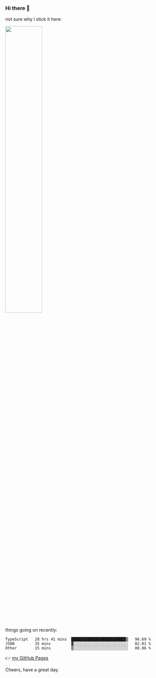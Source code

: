 ### Hi there 👋

not sure why I stick it here:

[<img width="48%" src="https://github-readme-stats.vercel.app/api?username=ykzhukian&show_icons=true&theme=dracula">](https://github.com/anuraghazra/github-readme-stats)


things going on recently:

<!--START_SECTION:waka-->

```text
TypeScript   28 hrs 41 mins  ████████████████████████▒   96.69 %
JSON         35 mins         ▓░░░░░░░░░░░░░░░░░░░░░░░░   02.01 %
Other        15 mins         ▒░░░░░░░░░░░░░░░░░░░░░░░░   00.86 %
```

<!--END_SECTION:waka-->

👉 [my GitHub Pages](https://ykzhukian.github.io)

Cheers, have a great day.

